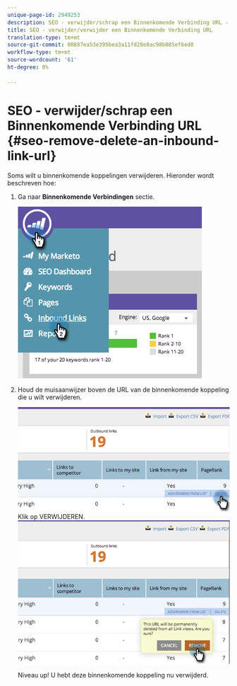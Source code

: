```yaml
---
unique-page-id: 2949253
description: SEO - verwijder/schrap een Binnenkomende Verbinding URL - Marketo Docs - de Documentatie van het Product
title: SEO - verwijder/verwijder een Binnenkomende Verbinding URL
translation-type: tm+mt
source-git-commit: 00887ea53e395bea3a11fd28e0ac98b085ef6ed8
workflow-type: tm+mt
source-wordcount: '61'
ht-degree: 0%

---
```



# SEO - verwijder/schrap een Binnenkomende Verbinding URL {#seo-remove-delete-an-inbound-link-url}

Soms wilt u binnenkomende koppelingen verwijderen. Hieronder wordt beschreven hoe:

1. Ga naar **Binnenkomende Verbindingen** sectie.

   ![](assets/image2014-9-18-13-3a47-3a3.png)

1. Houd de muisaanwijzer boven de URL van de binnenkomende koppeling die u wilt verwijderen.

   ![](assets/image2014-9-18-13-3a49-3a34.png)
Klik op VERWIJDEREN.
   ![](assets/image2014-9-18-13-3a49-3a44.png)

   Niveau up! U hebt deze binnenkomende koppeling nu verwijderd.

